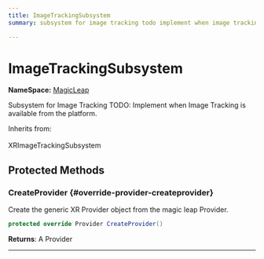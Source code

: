 ```yaml
---
title: ImageTrackingSubsystem
summary: subsystem for image tracking todo implement when image tracking is available from the platform. 

---
```


# ImageTrackingSubsystem



**NameSpace:** 
[MagicLeap](/versioned_docs/version-02-Aug-2023/unity-api/api/UnityEngine.XR.MagicLeap/UnityEngine.XR.MagicLeap.md) 


Subsystem for Image Tracking TODO: Implement when Image Tracking is available from the platform.   


Inherits from: <br></br>XRImageTrackingSubsystem




## Protected Methods

### CreateProvider {#override-provider-createprovider}

Create the generic XR Provider object from the magic leap Provider. 

```csharp
protected override Provider CreateProvider()
```






**Returns**: A Provider



-----------


